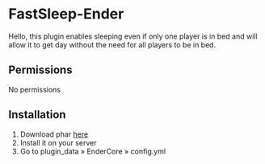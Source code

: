 # FastSleep-Ender
Hello, this plugin enables sleeping even if only one player is in bed and will allow it to get day without the need for all players to be in bed.

## Permissions     
No permissions

## Installation
1. Download phar [here](https://poggit.pmmp.io/r/87450/FastSleep-Ender.phar)
2. Install it on your server
3. Go to plugin_data » EnderCore » config.yml
